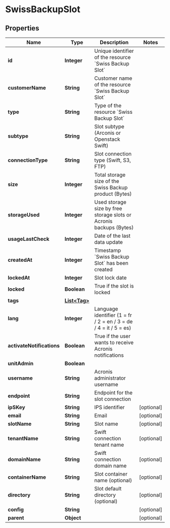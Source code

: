 

# SwissBackupSlot


## Properties

| Name | Type | Description | Notes |
|------------ | ------------- | ------------- | -------------|
|**id** | **Integer** | Unique identifier of the resource &#x60;Swiss Backup Slot&#x60; |  |
|**customerName** | **String** | Customer name of the resource &#x60;Swiss Backup Slot&#x60; |  |
|**type** | **String** | Type of the resource &#x60;Swiss Backup Slot&#x60; |  |
|**subtype** | **String** | Slot subtype (Arconis or Openstack Swift) |  |
|**connectionType** | **String** | Slot connection type (Swift, S3, FTP) |  |
|**size** | **Integer** | Total storage size of the Swiss Backup product (Bytes) |  |
|**storageUsed** | **Integer** | Used storage size by free storage slots or Acronis backups (Bytes) |  |
|**usageLastCheck** | **Integer** | Date of the last data update |  |
|**createdAt** | **Integer** | Timestamp &#x60;Swiss Backup Slot&#x60; has been created |  |
|**lockedAt** | **Integer** | Slot lock date |  |
|**locked** | **Boolean** | True if the slot is locked |  |
|**tags** | [**List&lt;Tag&gt;**](Tag.md) |  |  |
|**lang** | **Integer** | Language identifier (1 &#x3D; fr / 2 &#x3D; en / 3 &#x3D; de / 4 &#x3D; it / 5 &#x3D; es) |  |
|**activateNotifications** | **Boolean** | True if the user wants to receive Acronis notifications |  |
|**unitAdmin** | **Boolean** |  |  |
|**username** | **String** | Acronis administrator username |  |
|**endpoint** | **String** | Endpoint for the slot connection |  |
|**ipSKey** | **String** | IPS identifier |  [optional] |
|**email** | **String** | Email |  [optional] |
|**slotName** | **String** | Slot name |  [optional] |
|**tenantName** | **String** | Swift connection tenant name |  [optional] |
|**domainName** | **String** | Swift connection domain name |  [optional] |
|**containerName** | **String** | Slot container name (optional) |  [optional] |
|**directory** | **String** | Slot default directory (optional) |  [optional] |
|**config** | **String** |  |  [optional] |
|**parent** | **Object** |  |  [optional] |



